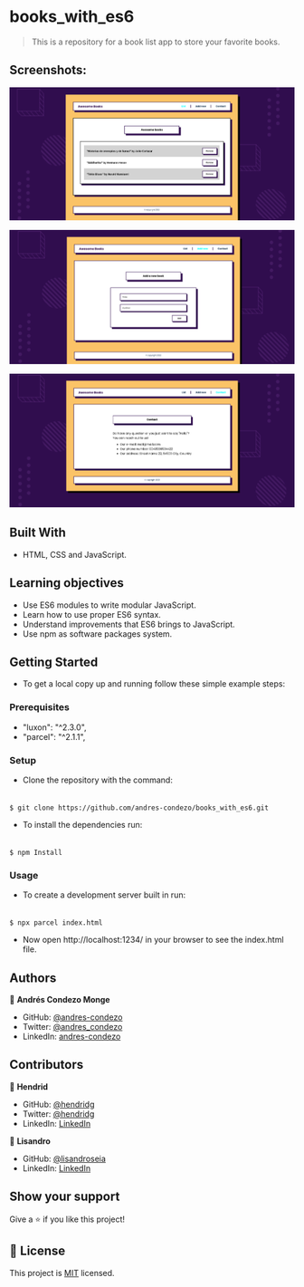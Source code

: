 # books_with_es6

>	This is a repository for a book list app to store your favorite books.

## Screenshots:

![screenshot](./src/img/screenshot-list.png)

![screenshot](./src/img/screenshot-add-new.png)

![screenshot](./src/img/screenshot-contact.png)


## Built With

- HTML, CSS and JavaScript.

## Learning objectives

- Use ES6 modules to write modular JavaScript.
- Learn how to use proper ES6 syntax.
- Understand improvements that ES6 brings to JavaScript.
- Use npm as software packages system.

## Getting Started

- To get a local copy up and running follow these simple example steps:

### Prerequisites
  - "luxon": "^2.3.0",
  - "parcel": "^2.1.1",

### Setup

- Clone the repository with the command:

<code>
$ git clone https://github.com/andres-condezo/books_with_es6.git
</code>

- To install the dependencies run: 

<code>
$ npm Install
</code>

### Usage

- To create a development server built in run:

<code>
$ npx parcel index.html
</code>

- Now open http://localhost:1234/ in your browser to see the index.html file. 


## Authors

👤 **Andrés Condezo Monge**

- GitHub: [@andres-condezo](https://github.com/andres-condezo)
- Twitter: [@andres_condezo](https://twitter.com/andres_condezo)
- LinkedIn: [andres-condezo](https://linkedin.com/in/andres-condezo)

## Contributors

👤 **Hendrid**

- GitHub: [@hendridg](https://github.com/hendridg)
- Twitter: [@hendridg](https://twitter.com/hendridg)
- LinkedIn: [LinkedIn](https://linkedin.com/in/hendridg)

👤 **Lisandro**

- GitHub: [@lisandroseia](https://github.com/lisandroseia)
- LinkedIn: [LinkedIn](https://www.linkedin.com/in/lisandro-seia-295120225/)

## Show your support

Give a ⭐️ if you like this project!

## 📝 License

This project is [MIT](./MIT.md) licensed.
